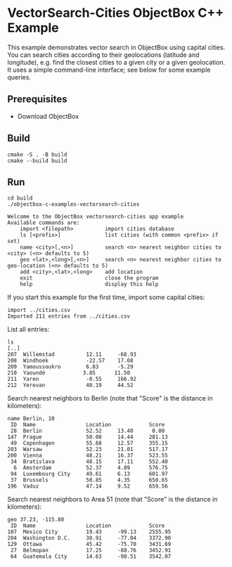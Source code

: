 VectorSearch-Cities ObjectBox C++ Example
=========================================

This example demonstrates vector search in ObjectBox using capital cities.
You can search cities according to their geolocations (latitude and longitude),
e.g. find the closest cities to a given city or a given geolocation.
It uses a simple command-line interface; see below for some example queries.

## Prerequisites

- Download ObjectBox

## Build

```
cmake -S . -B build
cmake --build build
```

## Run

```
cd build
./objectbox-c-examples-vectorsearch-cities
```

```
Welcome to the ObjectBox vectorsearch-cities app example
Available commands are: 
    import <filepath>          import cities database
    ls [<prefix>]              list cities (with common <prefix> if set)
    name <city>[,<n>]          search <n> nearest neighbor cities to <city> (<n> defaults to 5) 
    geo <lat>,<long>[,<n>]     search <n> nearest neighbor cities to geo-location (<n> defaults to 5)
    add <city>,<lat>,<long>    add location
    exit                       close the program
    help                       display this help
```

If you start this example for the first time, import some capital cities:

```
import ../cities.csv
Imported 211 entries from ../cities.csv
```

List all entries:

```
ls
[..]
207  Willemstad          12.11     -68.93   
208  Windhoek            -22.57    17.08    
209  Yamoussoukro        6.83      -5.29    
210  Yaoundé            3.85      11.50    
211  Yaren               -0.55     166.92   
212  Yerevan             40.19     44.52    
```

Search nearest neighbors to Berlin (note that "Score" is the distance in kilometers):

```
name Berlin, 10
 ID  Name                Location            Score     
 28  Berlin              52.52     13.40      0.00
147  Prague              50.08     14.44     281.13
 49  Copenhagen          55.68     12.57     355.15
203  Warsaw              52.23     21.01     517.17
200  Vienna              48.21     16.37     523.55
 34  Bratislava          48.15     17.11     552.40
  6  Amsterdam           52.37     4.89      576.75
 94  Luxembourg City     49.61     6.13      601.97
 37  Brussels            50.85     4.35      650.65
196  Vaduz               47.14     9.52      659.56
```

Search nearest neighbors to Area 51 (note that "Score" is the distance in kilometers):

```
geo 37.23, -115.80
 ID  Name                Location            Score     
107  Mexico City         19.43     -99.13    2555.95
204  Washington D.C.     38.91     -77.04    3372.90
129  Ottawa              45.42     -75.70    3431.69
 27  Belmopan            17.25     -88.76    3452.91
 64  Guatemala City      14.63     -90.51    3542.07
```
